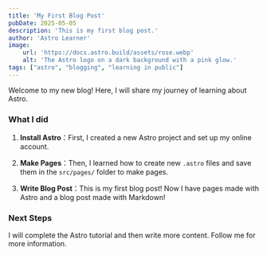 ```yaml
---
title: 'My First Blog Post'
pubDate: 2025-05-05
description: 'This is my first blog post.'
author: 'Astro Learner'
image:
    url: 'https://docs.astro.build/assets/rose.webp'
    alt: 'The Astro logo on a dark background with a pink glow.'
tags: ["astro", "blogging", "learning in public"]
---
```

 Welcome to my new blog! Here, I will share my journey of learning about Astro.

### What I did

 1. **Install Astro**：First, I created a new Astro project and set up my online account.

 2. **Make Pages**：Then, I learned how to create new `.astro` files and save them in the `src/pages/` folder to make pages.

 3. **Write Blog Post**：This is my first blog post! Now I have pages made with Astro and a blog post made with Markdown!

### Next Steps

 I will complete the Astro tutorial and then write more content. Follow me for more information.

